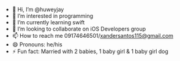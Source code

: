 - 👋 Hi, I’m @huweyjay
- 👀 I’m interested in programming
- 🌱 I’m currently learning swift
- 💞️ I’m looking to collaborate on iOS Developers group
- 📫 How to reach me 09174646501/xandersantos115@gmail.com
- 😄 Pronouns: he/his
- ⚡ Fun fact: Married with 2 babies, 1 baby girl & 1 baby girl dog 

